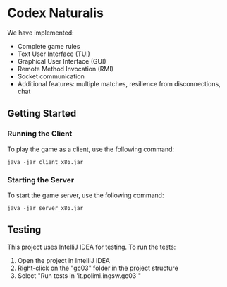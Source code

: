 # Codex Naturalis

We have implemented:
- Complete game rules
- Text User Interface (TUI)
- Graphical User Interface (GUI)
- Remote Method Invocation (RMI)
- Socket communication
- Additional features: multiple matches, resilience from disconnections, chat

## Getting Started

### Running the Client

To play the game as a client, use the following command:

```
java -jar client_x86.jar
```

### Starting the Server

To start the game server, use the following command:

```
java -jar server_x86.jar
```

## Testing

This project uses IntelliJ IDEA for testing. To run the tests:

1. Open the project in IntelliJ IDEA
2. Right-click on the "gc03" folder in the project structure
3. Select "Run tests in 'it.polimi.ingsw.gc03'"
